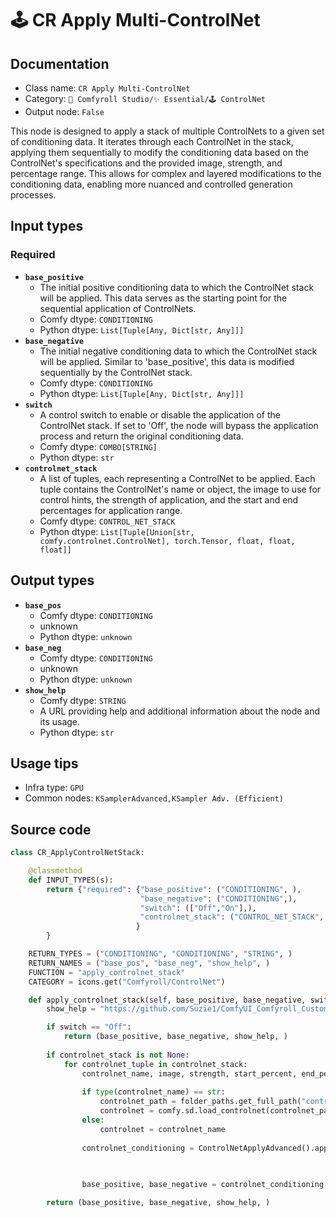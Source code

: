 # 🕹️ CR Apply Multi-ControlNet
## Documentation
- Class name: `CR Apply Multi-ControlNet`
- Category: `🧩 Comfyroll Studio/✨ Essential/🕹️ ControlNet`
- Output node: `False`

This node is designed to apply a stack of multiple ControlNets to a given set of conditioning data. It iterates through each ControlNet in the stack, applying them sequentially to modify the conditioning data based on the ControlNet's specifications and the provided image, strength, and percentage range. This allows for complex and layered modifications to the conditioning data, enabling more nuanced and controlled generation processes.
## Input types
### Required
- **`base_positive`**
    - The initial positive conditioning data to which the ControlNet stack will be applied. This data serves as the starting point for the sequential application of ControlNets.
    - Comfy dtype: `CONDITIONING`
    - Python dtype: `List[Tuple[Any, Dict[str, Any]]]`
- **`base_negative`**
    - The initial negative conditioning data to which the ControlNet stack will be applied. Similar to 'base_positive', this data is modified sequentially by the ControlNet stack.
    - Comfy dtype: `CONDITIONING`
    - Python dtype: `List[Tuple[Any, Dict[str, Any]]]`
- **`switch`**
    - A control switch to enable or disable the application of the ControlNet stack. If set to 'Off', the node will bypass the application process and return the original conditioning data.
    - Comfy dtype: `COMBO[STRING]`
    - Python dtype: `str`
- **`controlnet_stack`**
    - A list of tuples, each representing a ControlNet to be applied. Each tuple contains the ControlNet's name or object, the image to use for control hints, the strength of application, and the start and end percentages for application range.
    - Comfy dtype: `CONTROL_NET_STACK`
    - Python dtype: `List[Tuple[Union[str, comfy.controlnet.ControlNet], torch.Tensor, float, float, float]]`
## Output types
- **`base_pos`**
    - Comfy dtype: `CONDITIONING`
    - unknown
    - Python dtype: `unknown`
- **`base_neg`**
    - Comfy dtype: `CONDITIONING`
    - unknown
    - Python dtype: `unknown`
- **`show_help`**
    - Comfy dtype: `STRING`
    - A URL providing help and additional information about the node and its usage.
    - Python dtype: `str`
## Usage tips
- Infra type: `GPU`
- Common nodes: `KSamplerAdvanced,KSampler Adv. (Efficient)`


## Source code
```python
class CR_ApplyControlNetStack:

    @classmethod
    def INPUT_TYPES(s):
        return {"required": {"base_positive": ("CONDITIONING", ),
                             "base_negative": ("CONDITIONING",),
                             "switch": (["Off","On"],),
                             "controlnet_stack": ("CONTROL_NET_STACK", ),
                            }
        }                    

    RETURN_TYPES = ("CONDITIONING", "CONDITIONING", "STRING", )
    RETURN_NAMES = ("base_pos", "base_neg", "show_help", )
    FUNCTION = "apply_controlnet_stack"
    CATEGORY = icons.get("Comfyroll/ControlNet")

    def apply_controlnet_stack(self, base_positive, base_negative, switch, controlnet_stack=None,):
        show_help = "https://github.com/Suzie1/ComfyUI_Comfyroll_CustomNodes/wiki/ControlNet-Nodes#cr-apply-multi-controlnet-stack"

        if switch == "Off":
            return (base_positive, base_negative, show_help, )
    
        if controlnet_stack is not None:
            for controlnet_tuple in controlnet_stack:
                controlnet_name, image, strength, start_percent, end_percent  = controlnet_tuple
                
                if type(controlnet_name) == str:
                    controlnet_path = folder_paths.get_full_path("controlnet", controlnet_name)
                    controlnet = comfy.sd.load_controlnet(controlnet_path)
                else:
                    controlnet = controlnet_name
                
                controlnet_conditioning = ControlNetApplyAdvanced().apply_controlnet(base_positive, base_negative,
                                                                                     controlnet, image, strength,
                                                                                     start_percent, end_percent)

                base_positive, base_negative = controlnet_conditioning[0], controlnet_conditioning[1]

        return (base_positive, base_negative, show_help, )

```
